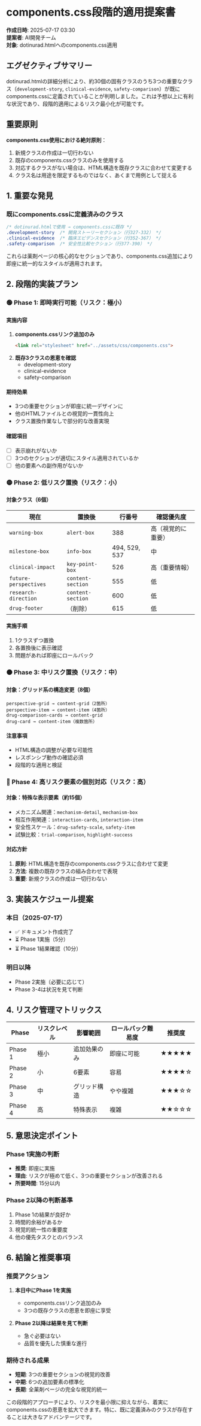 # components.css段階的適用提案書

**作成日時**: 2025-07-17 03:30  
**提案者**: AI開発チーム  
**対象**: dotinurad.htmlへのcomponents.css適用

## エグゼクティブサマリー

dotinurad.htmlの詳細分析により、約30個の固有クラスのうち3つの重要なクラス（`development-story`, `clinical-evidence`, `safety-comparison`）が既にcomponents.cssに定義されていることが判明しました。これは予想以上に有利な状況であり、段階的適用によるリスク最小化が可能です。

## 重要原則

**components.css使用における絶対原則**：
1. 新規クラスの作成は一切行わない
2. 既存のcomponents.cssクラスのみを使用する
3. 対応するクラスがない場合は、HTML構造を既存クラスに合わせて変更する
4. クラス名は用途を限定するものではなく、あくまで用例として捉える

## 1. 重要な発見

### 既にcomponents.cssに定義済みのクラス
```css
/* dotinurad.htmlで使用 → components.cssに既存 */
.development-story  /* 開発ストーリーセクション（行327-332） */
.clinical-evidence  /* 臨床エビデンスセクション（行352-367） */  
.safety-comparison  /* 安全性比較セクション（行377-390） */
```

これらは薬剤ページの核心的なセクションであり、components.css追加により即座に統一的なスタイルが適用されます。

## 2. 段階的実装プラン

### 🟢 Phase 1: 即時実行可能（リスク：極小）

#### 実施内容
1. **components.cssリンク追加のみ**
   ```html
   <link rel="stylesheet" href="../assets/css/components.css">
   ```
2. **既存3クラスの恩恵を確認**
   - development-story
   - clinical-evidence
   - safety-comparison

#### 期待効果
- 3つの重要セクションが即座に統一デザインに
- 他のHTMLファイルとの視覚的一貫性向上
- クラス置換作業なしで部分的な改善実現

#### 確認項目
- [ ] 表示崩れがないか
- [ ] 3つのセクションが適切にスタイル適用されているか
- [ ] 他の要素への副作用がないか

### 🟡 Phase 2: 低リスク置換（リスク：小）

#### 対象クラス（6個）
| 現在 | 置換後 | 行番号 | 確認優先度 |
|------|--------|--------|-----------|
| `warning-box` | `alert-box` | 388 | 高（視覚的に重要） |
| `milestone-box` | `info-box` | 494, 529, 537 | 中 |
| `clinical-impact` | `key-point-box` | 526 | 高（重要情報） |
| `future-perspectives` | `content-section` | 555 | 低 |
| `research-direction` | `content-section` | 600 | 低 |
| `drug-footer` | （削除） | 615 | 低 |

#### 実施手順
1. 1クラスずつ置換
2. 各置換後に表示確認
3. 問題があれば即座にロールバック

### 🟠 Phase 3: 中リスク置換（リスク：中）

#### 対象：グリッド系の構造変更（8個）
```
perspective-grid → content-grid（2箇所）
perspective-item → content-item（4箇所）  
drug-comparison-cards → content-grid
drug-card → content-item（複数箇所）
```

#### 注意事項
- HTML構造の調整が必要な可能性
- レスポンシブ動作の確認必須
- 段階的な適用と検証

### 🔴 Phase 4: 高リスク要素の個別対応（リスク：高）

#### 対象：特殊な表示要素（約15個）
- メカニズム関連：`mechanism-detail`, `mechanism-box`
- 相互作用関連：`interaction-cards`, `interaction-item`
- 安全性スケール：`drug-safety-scale`, `safety-item`
- 試験比較：`trial-comparison`, `highlight-success`

#### 対応方針
1. **原則**: HTML構造を既存のcomponents.cssクラスに合わせて変更
2. **方法**: 複数の既存クラスの組み合わせで表現
3. **重要**: 新規クラスの作成は一切行わない

## 3. 実装スケジュール提案

### 本日（2025-07-17）
- ✅ ドキュメント作成完了
- ⏳ Phase 1実施（5分）
- ⏳ Phase 1結果確認（10分）

### 明日以降
- Phase 2実施（必要に応じて）
- Phase 3-4は状況を見て判断

## 4. リスク管理マトリックス

| Phase | リスクレベル | 影響範囲 | ロールバック難易度 | 推奨度 |
|-------|------------|----------|------------------|--------|
| Phase 1 | 極小 | 追加効果のみ | 即座に可能 | ★★★★★ |
| Phase 2 | 小 | 6要素 | 容易 | ★★★★☆ |
| Phase 3 | 中 | グリッド構造 | やや複雑 | ★★★☆☆ |
| Phase 4 | 高 | 特殊表示 | 複雑 | ★★☆☆☆ |

## 5. 意思決定ポイント

### Phase 1実施の判断
- **推奨**: 即座に実施
- **理由**: リスクが極めて低く、3つの重要セクションが改善される
- **所要時間**: 15分以内

### Phase 2以降の判断基準
1. Phase 1の結果が良好か
2. 時間的余裕があるか
3. 視覚的統一性の重要度
4. 他の優先タスクとのバランス

## 6. 結論と推奨事項

### 推奨アクション
1. **本日中にPhase 1を実施**
   - components.cssリンク追加のみ
   - 3つの既存クラスの恩恵を即座に享受
   
2. **Phase 2以降は結果を見て判断**
   - 急ぐ必要はない
   - 品質を優先した慎重な進行

### 期待される成果
- **短期**: 3つの重要セクションの視覚的改善
- **中期**: 6つの追加要素の標準化
- **長期**: 全薬剤ページの完全な視覚的統一

この段階的アプローチにより、リスクを最小限に抑えながら、着実にcomponents.cssの恩恵を拡大できます。特に、既に定義済みのクラスが存在することは大きなアドバンテージです。